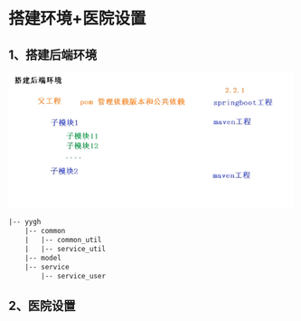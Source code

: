 # 搭建环境+医院设置

## 1、搭建后端环境

![image-20210315153505417](环境+医院设置.assets/image-20210315153505417.png)

```
|-- yygh
    |-- common
    |   |-- common_util
    |   |-- service_util
    |-- model
    |-- service
        |-- service_user
```

## 2、医院设置